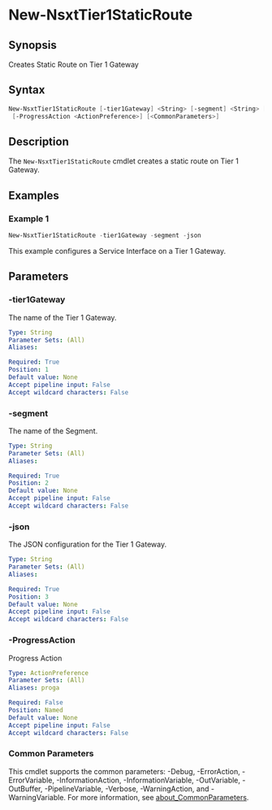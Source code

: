 # New-NsxtTier1StaticRoute

## Synopsis

Creates Static Route on Tier 1 Gateway

## Syntax

```powershell
New-NsxtTier1StaticRoute [-tier1Gateway] <String> [-segment] <String> [-json] <String>
 [-ProgressAction <ActionPreference>] [<CommonParameters>]
```

## Description

The `New-NsxtTier1StaticRoute` cmdlet creates a static route on Tier 1 Gateway.

## Examples

### Example 1

```powershell
New-NsxtTier1StaticRoute -tier1Gateway -segment -json
```

This example configures a Service Interface on a Tier 1 Gateway.

## Parameters

### -tier1Gateway

The name of the Tier 1 Gateway.

```yaml
Type: String
Parameter Sets: (All)
Aliases:

Required: True
Position: 1
Default value: None
Accept pipeline input: False
Accept wildcard characters: False
```

### -segment

The name of the Segment.

```yaml
Type: String
Parameter Sets: (All)
Aliases:

Required: True
Position: 2
Default value: None
Accept pipeline input: False
Accept wildcard characters: False
```

### -json

The JSON configuration for the Tier 1 Gateway.

```yaml
Type: String
Parameter Sets: (All)
Aliases:

Required: True
Position: 3
Default value: None
Accept pipeline input: False
Accept wildcard characters: False
```

### -ProgressAction

Progress Action

```yaml
Type: ActionPreference
Parameter Sets: (All)
Aliases: proga

Required: False
Position: Named
Default value: None
Accept pipeline input: False
Accept wildcard characters: False
```

### Common Parameters

This cmdlet supports the common parameters: -Debug, -ErrorAction, -ErrorVariable, -InformationAction, -InformationVariable, -OutVariable, -OutBuffer, -PipelineVariable, -Verbose, -WarningAction, and -WarningVariable. For more information, see [about_CommonParameters](http://go.microsoft.com/fwlink/?LinkID=113216).
